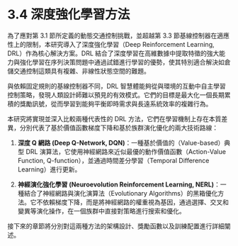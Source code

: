 # 3.4 深度強化學習方法

為了應對第 3.1 節所定義的動態交通控制挑戰，並超越第 3.3 節基線控制器在適應性上的限制，本研究導入了深度強化學習（Deep Reinforcement Learning, DRL）作為核心解決方案。DRL 結合了深度學習在高維數據中提取特徵的強大能力與強化學習在序列決策問題中通過試錯進行學習的優勢，使其特別適合解決如倉儲交通控制這類具有複雜、非線性狀態空間的難題。

與依賴固定規則的基線控制器不同，DRL 智慧體能夠從與環境的互動中自主學習控制策略，發現人類設計師難以預見的有效模式。它們的目標是最大化一個長期累積的獎勵訊號，從而學習到能夠平衡即時需求與長遠系統效率的複雜行為。

本研究將實現並深入比較兩種代表性的 DRL 方法，它們在學習機制上存在本質差異，分別代表了基於價值函數梯度下降和基於族群演化優化的兩大技術路線：

1.  **深度 Q 網路 (Deep Q-Network, DQN)**：一種基於價值的（Value-based）典型 DRL 演算法，它使用神經網路來近似最優的動作價值函數（Action-Value Function, Q-function），並通過時間差分學習（Temporal Difference Learning）進行更新。

2.  **神經演化強化學習 (Neuroevolution Reinforcement Learning, NERL)**：一種結合了神經網路與演化演算法（Evolutionary Algorithms）的黑箱優化方法。它不依賴梯度下降，而是將神經網路的權重視為基因，通過選擇、交叉和變異等演化操作，在一個族群中直接對策略進行搜索和優化。

接下來的章節將分別對這兩種方法的架構設計、獎勵函數以及訓練配置進行詳細闡述。 